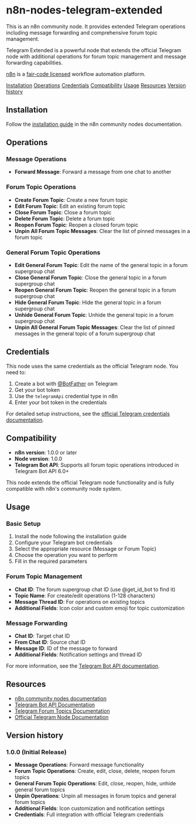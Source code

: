 # n8n-nodes-telegram-extended

This is an n8n community node. It provides extended Telegram operations including message forwarding and comprehensive forum topic management.

Telegram Extended is a powerful node that extends the official Telegram node with additional operations for forum topic management and message forwarding capabilities.

[n8n](https://n8n.io/) is a [fair-code licensed](https://docs.n8n.io/sustainable-use-license/) workflow automation platform.

[Installation](#installation)
[Operations](#operations)
[Credentials](#credentials)
[Compatibility](#compatibility)
[Usage](#usage)
[Resources](#resources)
[Version history](#version-history)

## Installation

Follow the [installation guide](https://docs.n8n.io/integrations/community-nodes/installation/) in the n8n community nodes documentation.

## Operations

### Message Operations
- **Forward Message**: Forward a message from one chat to another

### Forum Topic Operations
- **Create Forum Topic**: Create a new forum topic
- **Edit Forum Topic**: Edit an existing forum topic
- **Close Forum Topic**: Close a forum topic
- **Delete Forum Topic**: Delete a forum topic
- **Reopen Forum Topic**: Reopen a closed forum topic
- **Unpin All Forum Topic Messages**: Clear the list of pinned messages in a forum topic

### General Forum Topic Operations
- **Edit General Forum Topic**: Edit the name of the general topic in a forum supergroup chat
- **Close General Forum Topic**: Close the general topic in a forum supergroup chat
- **Reopen General Forum Topic**: Reopen the general topic in a forum supergroup chat
- **Hide General Forum Topic**: Hide the general topic in a forum supergroup chat
- **Unhide General Forum Topic**: Unhide the general topic in a forum supergroup chat
- **Unpin All General Forum Topic Messages**: Clear the list of pinned messages in the general topic of a forum supergroup chat

## Credentials

This node uses the same credentials as the official Telegram node. You need to:

1. Create a bot with [@BotFather](https://t.me/botfather) on Telegram
2. Get your bot token
3. Use the `telegramApi` credential type in n8n
4. Enter your bot token in the credentials

For detailed setup instructions, see the [official Telegram credentials documentation](https://docs.n8n.io/integrations/builtin/credentials/telegram/).

## Compatibility

- **n8n version**: 1.0.0 or later
- **Node version**: 1.0.0
- **Telegram Bot API**: Supports all forum topic operations introduced in Telegram Bot API 6.0+

This node extends the official Telegram node functionality and is fully compatible with n8n's community node system.

## Usage

### Basic Setup
1. Install the node following the installation guide
2. Configure your Telegram bot credentials
3. Select the appropriate resource (Message or Forum Topic)
4. Choose the operation you want to perform
5. Fill in the required parameters

### Forum Topic Management
- **Chat ID**: The forum supergroup chat ID (use @get_id_bot to find it)
- **Topic Name**: For create/edit operations (1-128 characters)
- **Message Thread ID**: For operations on existing topics
- **Additional Fields**: Icon color and custom emoji for topic customization

### Message Forwarding
- **Chat ID**: Target chat ID
- **From Chat ID**: Source chat ID  
- **Message ID**: ID of the message to forward
- **Additional Fields**: Notification settings and thread ID

For more information, see the [Telegram Bot API documentation](https://core.telegram.org/bots/api).

## Resources

* [n8n community nodes documentation](https://docs.n8n.io/integrations/#community-nodes)
* [Telegram Bot API Documentation](https://core.telegram.org/bots/api)
* [Telegram Forum Topics Documentation](https://core.telegram.org/bots/api#forum-topics)
* [Official Telegram Node Documentation](https://docs.n8n.io/integrations/builtin/app-nodes/n8n-nodes-base.telegram/)

## Version history

### 1.0.0 (Initial Release)
- **Message Operations**: Forward message functionality
- **Forum Topic Operations**: Create, edit, close, delete, reopen forum topics
- **General Forum Topic Operations**: Edit, close, reopen, hide, unhide general forum topics
- **Unpin Operations**: Unpin all messages in forum topics and general forum topics
- **Additional Fields**: Icon customization and notification settings
- **Credentials**: Full integration with official Telegram credentials
